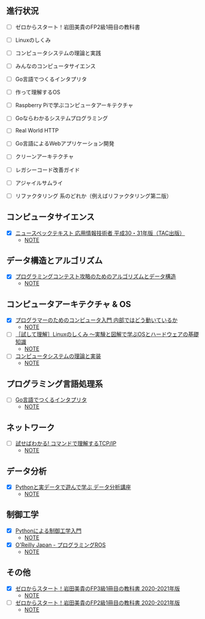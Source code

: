 ## 進行状況

- [ ] ゼロからスタート！岩田美貴のFP2級1冊目の教科書
- [ ] Linuxのしくみ

- [ ] コンピュータシステムの理論と実践

- [ ] みんなのコンピュータサイエンス
- [ ] Go言語でつくるインタプリタ

- [ ] 作って理解するOS
- [ ] Raspberry Piで学ぶコンピュータアーキテクチャ
- [ ] Goならわかるシステムプログラミング
- [ ] Real World HTTP
- [ ] Go言語によるWebアプリケーション開発
- [ ] クリーンアーキテクチャ
- [ ] レガシーコード改善ガイド
- [ ] アジャイルサムライ
- [ ] リファクタリング 系のどれか（例えばリファクタリング第二版）

## コンピュータサイエンス

- [x] [ニュースペックテキスト 応用情報技術者 平成30・31年版（TAC出版）](https://honto.jp/ebook/pd_29185775.html)
  - [NOTE](./applied-information-technology-engineer)

## データ構造とアルゴリズム

- [x] [プログラミングコンテスト攻略のためのアルゴリズムとデータ構造](https://book.mynavi.jp/ec/products/detail/id=35408)
  - [NOTE](./data-structure-and-algorythom-for-programming-contest)

## コンピュータアーキテクチャ & OS

- [x] [プログラマーのためのコンピュータ入門 内部ではどう動いているか](https://www.amazon.co.jp/%E3%83%97%E3%83%AD%E3%82%B0%E3%83%A9%E3%83%9E%E3%83%BC%E3%81%AE%E3%81%9F%E3%82%81%E3%81%AE%E3%82%B3%E3%83%B3%E3%83%94%E3%83%A5%E3%83%BC%E3%82%BF%E5%85%A5%E9%96%80-%E5%86%85%E9%83%A8%E3%81%A7%E3%81%AF%E3%81%A9%E3%81%86%E5%8B%95%E3%81%84%E3%81%A6%E3%81%84%E3%82%8B%E3%81%8B-Lepton-ebook/dp/B08CDX7V7C/ref=tmm_kin_swatch_0)
  - [NOTE](./guide-to-the-computer-for-programmers)
- [ ] [［試して理解］Linuxのしくみ ～実験と図解で学ぶOSとハードウェアの基礎知識](https://gihyo.jp/dp/ebook/2018/978-4-7741-9658-9)
  - [NOTE](./how-linux-works)
- [ ] [コンピュータシステムの理論と実装](https://www.oreilly.co.jp/books/9784873117126/)
  - [NOTE](./nand2tetoris)

## プログラミング言語処理系

- [ ] [Go言語でつくるインタプリタ](https://www.oreilly.co.jp/books/9784873118222/)
  - [NOTE](./interpreter-with-golang)

## ネットワーク

- [ ] [試せばわかる! コマンドで理解するTCP/IP](https://www.amazon.co.jp/%E8%A9%A6%E3%81%9B%E3%81%B0%E3%82%8F%E3%81%8B%E3%82%8B-%E3%82%B3%E3%83%9E%E3%83%B3%E3%83%89%E3%81%A7%E7%90%86%E8%A7%A3%E3%81%99%E3%82%8BTCP-IP-%E8%B1%8A%E6%B2%A2-%E8%81%A1/dp/4756151442)
  - [NOTE](./understanding-TCP-IP-with-cli)

## データ分析

- [x] [Pythonと実データで遊んで学ぶ データ分析講座](https://honto.jp/ebook/pd_29798229.html)
  - [NOTE](./lesson-of-data-analysis-with-python-and-real-data)

## 制御工学

- [x] [Pythonによる制御工学入門](https://honto.jp/ebook/pd_29679533.html)
  - [NOTE](./control-engineering-with-python)
- [x] [O'Reilly Japan - プログラミングROS](https://www.oreilly.co.jp/books/9784873118093/)
  - [NOTE](./programming-robots-with-ROS)

## その他

- [x] [ゼロからスタート！岩田美貴のFP3級1冊目の教科書 2020-2021年版](https://play.google.com/store/books/details?id=eELiDwAAQBAJ)
  - [NOTE](./the-1st-book-for-FP-level3)
- [ ] [ゼロからスタート！岩田美貴のFP2級1冊目の教科書 2020-2021年版](https://play.google.com/store/books/details/%E5%B2%A9%E7%94%B0_%E7%BE%8E%E8%B2%B4_%E3%82%BC%E3%83%AD%E3%81%8B%E3%82%89%E3%82%B9%E3%82%BF%E3%83%BC%E3%83%88_%E5%B2%A9%E7%94%B0%E7%BE%8E%E8%B2%B4%E3%81%AEFP2%E7%B4%9A1%E5%86%8A%E7%9B%AE%E3%81%AE%E6%95%99%E7%A7%91%E6%9B%B8_2020_2021%E5%B9%B4%E7%89%88?id=LkLiDwAAQBAJ)
  - [NOTE](./the-1st-book-for-FP-level2)
